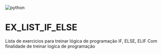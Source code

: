 ![python](https://upload.wikimedia.org/wikipedia/commons/thumb/c/c3/Python-logo-notext.svg/100px-Python-logo-notext.svg.png)
# EX_LIST_IF_ELSE
Lista de exercicios para treinar lógica de programação IF, ELSE, ELIF
Com finalidade de treinar logica de programação
